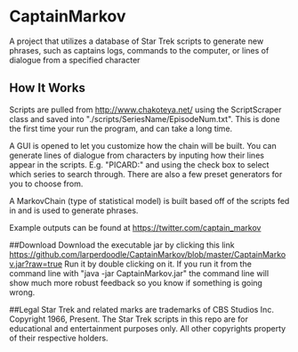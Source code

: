 # CaptainMarkov
A project that utilizes a database of Star Trek scripts to generate new phrases, such as captains logs, commands to the computer, or lines of dialogue from a specified character

## How It Works
Scripts are pulled from http://www.chakoteya.net/ using the ScriptScraper class and saved into "./scripts/SeriesName/EpisodeNum.txt". This is done the first time your run the program, and can take a long time.

A GUI is opened to let you customize how the chain will be built. You can generate lines of dialogue from characters by inputing how their lines appear in the scripts. E.g. "PICARD:" and using the check box to select which series to search through. There are also a few preset generators for you to choose from.

A MarkovChain (type of statistical model) is built based off of the scripts fed in and is used to generate phrases.

Example outputs can be found at https://twitter.com/captain_markov

##Download
Download the executable jar by clicking this link https://github.com/larperdoodle/CaptainMarkov/blob/master/CaptainMarkov.jar?raw=true
Run it by double clicking on it.
If you run it from the command line with "java -jar CaptainMarkov.jar" the command line will show much more robust feedback so you know if something is going wrong.

##Legal
Star Trek and related marks are trademarks of CBS Studios Inc. Copyright 1966, Present. The Star Trek scripts in this repo are for educational and entertainment purposes only. All other copyrights property of their respective holders.
